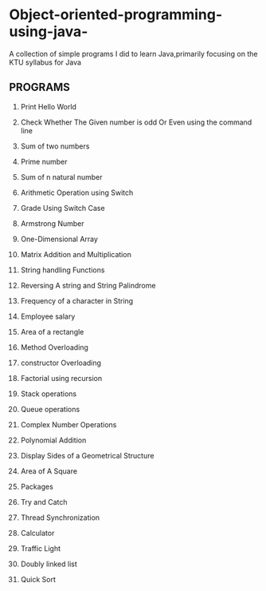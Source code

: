 # Object-oriented-programming-using-java-
A collection of simple programs I did to learn Java,primarily focusing on the KTU syllabus for Java

## PROGRAMS

1. Print Hello World 

2. Check Whether The Given number is odd Or Even using the command line 

3. Sum of two numbers

4. Prime number

5. Sum of n natural number

6. Arithmetic Operation using Switch

7. Grade Using Switch Case

8. Armstrong Number

9. One-Dimensional Array

10. Matrix Addition and Multiplication

11. String handling Functions

12. Reversing A string and String Palindrome

13. Frequency of a character in String

14. Employee salary

15. Area of a rectangle

16. Method Overloading

17. constructor Overloading

18. Factorial using recursion

19. Stack operations

20. Queue operations

21. Complex Number Operations

22. Polynomial Addition

23. Display Sides of a Geometrical Structure

24. Area of A Square

25. Packages

26. Try and Catch 

27. Thread Synchronization

28. Calculator

29. Traffic Light 

30. Doubly linked list

31. Quick Sort
